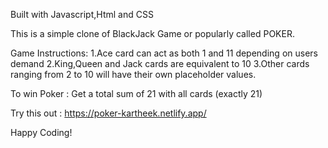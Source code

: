 Built with Javascript,Html and CSS

This is a simple clone of  BlackJack Game or popularly called POKER.

Game Instructions:
 1.Ace  card can act as both 1  and 11 depending on users demand
 2.King,Queen and Jack cards are equivalent to 10
 3.Other cards ranging from 2 to 10  will have their own placeholder values.

To win Poker : Get a total sum of 21 with all cards (exactly 21)

Try this out : https://poker-kartheek.netlify.app/
	  

Happy Coding!
